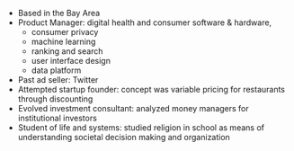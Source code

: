 - Based in the Bay Area
- Product Manager: digital health and consumer software & hardware, 
    - consumer privacy
    - machine learning
    - ranking and search
    - user interface design
    - data platform
- Past ad seller: Twitter
- Attempted startup founder: concept was variable pricing for restaurants through discounting 
- Evolved investment consultant: analyzed money managers for institutional investors
- Student of life and systems: studied religion in school as means of understanding societal decision making and organization
